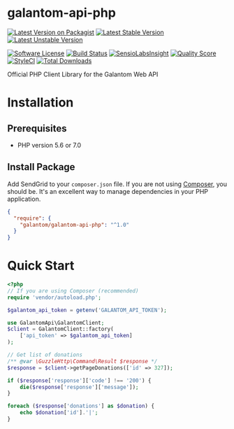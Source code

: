 # galantom-api-php
[![Latest Version on Packagist](https://img.shields.io/packagist/v/galantom/galantom-api-php.svg?style=flat-square)](https://packagist.org/packages/galantom/galantom-api-php)
[![Latest Stable Version](https://poser.pugx.org/galantom/galantom-api-php/v/stable)](https://packagist.org/packages/galantom/galantom-api-php)
[![Latest Unstable Version](https://poser.pugx.org/galantom/galantom-api-php/v/unstable)](https://packagist.org/packages/galantom/galantom-api-php)

[![Software License](https://img.shields.io/badge/license-MIT-brightgreen.svg?style=flat-square)](LICENSE)
[![Build Status](https://img.shields.io/travis/Galantom/galantom-api-php/master.svg?style=flat-square)](https://travis-ci.org/Galantom/galantom-api-php)
[![SensioLabsInsight](https://img.shields.io/sensiolabs/i/e650a2a9-b961-4589-8c9a-14f05de39599.svg?style=flat-square)](https://insight.sensiolabs.com/projects/e650a2a9-b961-4589-8c9a-14f05de39599)
[![Quality Score](https://img.shields.io/scrutinizer/g/galantom/galantom-api-php.svg?style=flat-square)](https://scrutinizer-ci.com/g/galantom/galantom-api-php)
[![StyleCI](https://styleci.io/repos/98677223/shield?branch=master)](https://styleci.io/repos/98677223)
[![Total Downloads](https://img.shields.io/packagist/dt/galantom/galantom-api-php.svg?style=flat-square)](https://packagist.org/packages/galantom/galantom-api-php)

Official PHP Client Library for the Galantom Web API

<a name="installation"></a>
# Installation

## Prerequisites
- PHP version 5.6 or 7.0

## Install Package

Add SendGrid to your `composer.json` file. 
If you are not using [Composer](http://getcomposer.org), you should be. 
It's an excellent way to manage dependencies in your PHP application.

```json
{
  "require": {
    "galantom/galantom-api-php": "^1.0"
  }
}
```

<a name="quick_start"></a>
# Quick Start
```php
<?php
// If you are using Composer (recommended)
require 'vendor/autoload.php';

$galantom_api_token = getenv('GALANTOM_API_TOKEN');

use GalantomApi\GalantomClient;
$client = GalantomClient::factory(
    ['api_token' => $galantom_api_token]
);

// Get list of donations
/** @var \GuzzleHttp\Command\Result $response */
$response = $client->getPageDonations(['id' => 327]);

if ($response['response']['code'] !== '200') {
    die($response['response']['message']);
}

foreach ($response['donations'] as $donation) {
    echo $donation['id'].'|';
}
```
